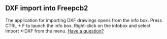 ## DXF import into Freepcb2

The application for importing DXF drawings opens from the info box. Press CTRL + F to launch the info box. Right-click on the infobox and select Import <-DXF from the menu. [Have a question?](https://freepcb.online/Discuss/)
